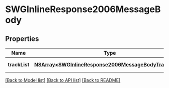 # SWGInlineResponse2006MessageBody

## Properties
Name | Type | Description | Notes
------------ | ------------- | ------------- | -------------
**trackList** | [**NSArray&lt;SWGInlineResponse2006MessageBodyTrackList&gt;***](SWGInlineResponse2006MessageBodyTrackList.md) | A list of tracks | [optional] 

[[Back to Model list]](../README.md#documentation-for-models) [[Back to API list]](../README.md#documentation-for-api-endpoints) [[Back to README]](../README.md)



